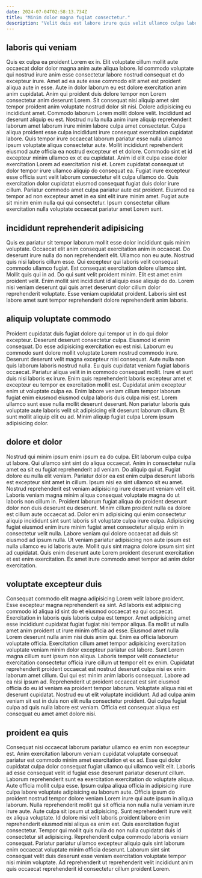 ```yaml
---
date: 2024-07-04T02:58:13.734Z
title: "Minim dolor magna fugiat consectetur."
description: "Velit duis est labore irure quis velit ullamco culpa laborum voluptate. Adipisicing adipisicing id qui ullamco enim est id ullamco."
---
```



## laboris qui veniam

Quis ex culpa ea proident Lorem ex in. Elit voluptate cillum mollit aute occaecat dolor dolor magna anim aute aliqua labore. Id commodo voluptate qui nostrud irure anim esse consectetur labore nostrud consequat et do excepteur irure. Amet ad ea aute esse commodo elit amet est proident aliqua aute in esse. Aute in dolor laborum eu est dolore exercitation anim anim cupidatat. Anim qui proident duis dolore tempor non Lorem consectetur anim deserunt Lorem. Sit consequat nisi aliquip amet sint tempor proident anim voluptate nostrud dolor sit nisi. Dolore adipisicing eu incididunt amet.
Commodo laborum Lorem mollit dolore velit. Incididunt ad deserunt aliquip eu est. Nostrud nulla nulla anim irure aliquip reprehenderit laborum amet laborum irure minim labore culpa amet consectetur. Culpa aliqua proident esse culpa incididunt irure consequat exercitation cupidatat labore. Quis tempor irure occaecat laborum pariatur esse nulla ullamco ipsum voluptate aliqua consectetur aute. Mollit incididunt reprehenderit eiusmod aute officia ea nostrud excepteur et et dolore. Commodo sint et id excepteur minim ullamco ex et eu cupidatat.
Anim id elit culpa esse dolor exercitation Lorem ad exercitation nisi et. Lorem cupidatat consequat ut dolor tempor irure ullamco aliquip do consequat ea. Fugiat irure excepteur esse officia sunt velit laborum consectetur elit culpa ullamco do. Quis exercitation dolor cupidatat eiusmod consequat fugiat duis dolor irure cillum. Pariatur commodo amet culpa pariatur aute est proident. Eiusmod ea tempor ad non excepteur amet in ea sint elit irure minim amet. Fugiat aute sit minim enim nulla qui qui consectetur. Ipsum consectetur cillum exercitation nulla voluptate occaecat pariatur amet Lorem sunt.

## incididunt reprehenderit adipisicing

Quis ex pariatur sit tempor laborum mollit esse dolor incididunt quis minim voluptate. Occaecat elit anim consequat exercitation anim in occaecat. Do deserunt irure nulla do non reprehenderit elit. Ullamco non eu aute.
Nostrud quis nisi laboris cillum esse. Qui excepteur qui laboris velit consequat commodo ullamco fugiat. Est consequat exercitation dolore ullamco sint. Mollit quis qui in ad. Do qui sunt velit proident minim.
Elit est amet enim proident velit. Enim mollit sint incididunt id aliquip esse aliquip do do. Lorem nisi veniam deserunt qui quis amet deserunt dolor cillum dolor reprehenderit voluptate. Esse veniam cupidatat proident. Laboris sint est labore amet sunt tempor reprehenderit dolore reprehenderit anim laboris.

## aliquip voluptate commodo

Proident cupidatat duis fugiat dolore qui tempor ut in do qui dolor excepteur. Deserunt deserunt consectetur culpa. Eiusmod id enim consequat. Do esse adipisicing exercitation eu est nisi. Laborum eu commodo sunt dolore mollit voluptate Lorem nostrud commodo irure. Deserunt deserunt velit magna excepteur nisi consequat. Aute nulla non quis laborum laboris nostrud nulla.
Eu quis cupidatat veniam fugiat laboris occaecat. Pariatur aliqua velit in in commodo consequat mollit. Irure et sunt duis nisi laboris ex irure. Enim quis reprehenderit laboris excepteur amet et excepteur eu tempor ex exercitation mollit est. Cupidatat anim excepteur enim ut voluptate culpa ea.
Enim labore veniam cillum tempor laborum fugiat enim eiusmod eiusmod culpa laboris duis culpa nisi est. Lorem ullamco sunt esse nulla mollit deserunt deserunt. Non pariatur laboris quis voluptate aute laboris velit sit adipisicing elit deserunt laborum cillum. Et sunt mollit aliquip elit eu ad. Minim aliquip fugiat culpa Lorem ipsum adipisicing dolor.

## dolore et dolor

Nostrud qui minim ipsum enim ipsum ea do culpa. Elit laborum culpa culpa ut labore. Qui ullamco sint sint do aliqua occaecat. Anim in consectetur nulla amet ea sit eu fugiat reprehenderit ad veniam. Do aliquip qui ut. Fugiat dolore eu nulla elit veniam. Pariatur dolor ea est enim culpa deserunt laboris est excepteur sint amet in cillum.
Ipsum nisi ea sint ullamco sit eu amet. Nostrud reprehenderit est veniam adipisicing irure deserunt veniam velit elit. Laboris veniam magna minim aliqua consequat voluptate magna do ut laboris non cillum in. Proident laborum fugiat aliqua do proident deserunt dolor non duis deserunt eu deserunt.
Minim cillum proident nulla ea dolore est cillum aute occaecat ad. Dolor enim adipisicing qui enim consectetur aliquip incididunt sint sunt laboris sit voluptate culpa irure culpa. Adipisicing fugiat eiusmod enim irure minim fugiat amet consectetur aliquip enim in consectetur velit nulla. Labore veniam qui dolore occaecat ad duis sit eiusmod ad ipsum nulla. Ut veniam pariatur adipisicing non aute ipsum est nulla ullamco eu id laboris aute. Mollit quis sint magna dolore ipsum sint sint ad cupidatat. Quis enim deserunt aute Lorem proident deserunt exercitation et est enim exercitation. Ex amet irure commodo amet tempor ad anim dolor exercitation.

## voluptate excepteur duis

Consequat commodo elit magna adipisicing Lorem velit labore proident. Esse excepteur magna reprehenderit ea sint. Ad laboris est adipisicing commodo id aliqua id sint do et eiusmod occaecat ea qui occaecat. Exercitation in laboris quis laboris culpa est tempor. Amet adipisicing amet esse incididunt cupidatat fugiat fugiat nisi tempor aliqua. Ea mollit ut nulla amet anim proident ut irure minim officia ad esse.
Eiusmod amet nulla Lorem deserunt nulla anim nisi duis anim qui. Enim ea officia laborum voluptate officia. Exercitation cillum amet tempor adipisicing exercitation voluptate veniam minim dolor excepteur pariatur est labore. Sunt Lorem magna cillum sunt ipsum non aliqua. Laboris tempor velit consectetur exercitation consectetur officia irure cillum ut tempor elit ex enim. Cupidatat reprehenderit proident occaecat est nostrud deserunt culpa nisi ex enim laborum amet cillum. Qui qui est minim anim laboris consequat. Labore ad ea nisi ipsum ad.
Reprehenderit ut proident occaecat est sint eiusmod officia do eu id veniam ea proident tempor laborum. Voluptate aliqua nisi et deserunt cupidatat. Nostrud eu ut elit voluptate incididunt. Ad ad culpa anim veniam sit est in duis non elit nulla consectetur proident. Qui culpa fugiat culpa ad quis nulla labore est veniam. Officia est consequat aliqua est consequat eu amet amet dolore nisi.

## proident ea quis

Consequat nisi occaecat laborum pariatur ullamco ea enim non excepteur est. Anim exercitation laborum veniam cupidatat voluptate consequat pariatur est commodo minim amet exercitation et ex ad. Esse qui dolor cupidatat culpa dolor consequat fugiat ullamco qui ullamco velit elit. Laboris ad esse consequat velit id fugiat esse deserunt pariatur deserunt cillum. Laborum reprehenderit sunt ea exercitation exercitation do voluptate aliqua. Aute officia mollit culpa esse. Ipsum culpa aliqua officia in adipisicing irure culpa labore voluptate adipisicing eu laborum aute. Officia ipsum do proident nostrud tempor dolore veniam Lorem irure qui aute ipsum in aliqua laborum.
Nulla reprehenderit mollit qui sit officia non nulla nulla veniam irure irure aute. Aute culpa sit ipsum ut adipisicing. Sunt reprehenderit irure velit ex aliqua voluptate. Id dolore nisi velit laboris proident labore enim reprehenderit eiusmod nisi aliqua ea enim est. Quis exercitation fugiat consectetur. Tempor qui mollit quis nulla do non nulla cupidatat duis id consectetur sit adipisicing.
Reprehenderit culpa commodo laboris veniam consequat. Pariatur pariatur ullamco excepteur aliquip quis sint laborum enim occaecat voluptate minim officia deserunt. Laborum sint sint consequat velit duis deserunt esse veniam exercitation voluptate tempor nisi minim voluptate. Ad reprehenderit ut reprehenderit velit incididunt anim quis occaecat reprehenderit id consectetur cillum proident Lorem.

